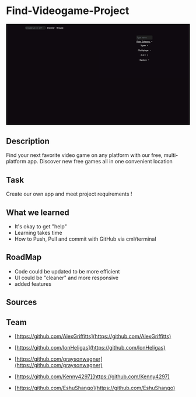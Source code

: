 # Find-Videogame-Project 

[]()

![Find-Videogame-Project](./assets/example-FInd-VideoGame-App%20.png)

## Description

Find your next favorite video game on any platform with our free, multi-platform app. Discover new free games all in one convenient location

## Task

Create our own app and meet project requirements !

## What we learned
- It's okay to get "help"
- Learning takes time
- How to Push, Pull and commit with GitHub via cml/terminal


## RoadMap
- Code could be updated to be more efficient
- UI could be "cleaner" and more responsive
- added features

## Sources

## Team 
- [https://github.com/AlexGriffitts](https://github.com/AlexGriffitts)

- [https://github.com/lonHeligas](https://github.com/lonHeligas)

- [https://github.com/graysonwagner](https://github.com/graysonwagner)

- [https://github.com/Kenny4297](https://github.com/Kenny4297)

- [https://github.com/EshuShango](https://github.com/EshuShango)